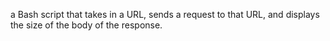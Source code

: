 a Bash script that takes in a URL, sends a request to that URL, and displays the size of the body of the response.
